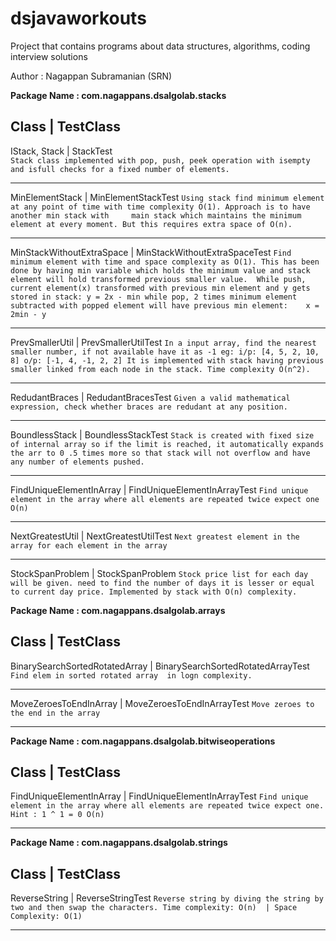 ﻿# dsjavaworkouts
Project that contains programs about data structures, algorithms, coding interview solutions

Author : Nagappan Subramanian (SRN)

**Package Name : com.nagappans.dsalgolab.stacks**

Class                           | TestClass     
---------------------------------------------------------------

IStack, Stack                   | StackTest     
`Stack class implemented with pop, push, peek operation with isempty and isfull checks for a fixed number of elements.`
    
---------------------------------------------------------------
MinElementStack                 | MinElementStackTest
`Using stack find minimum element at any point of time with time complexity O(1). Approach is to have another min stack with     main stack which maintains the minimum element at every moment. But this requires extra space of O(n).`

---------------------------------------------------------------
MinStackWithoutExtraSpace       | MinStackWithoutExtraSpaceTest
`Find minimum element with time and space complexity as O(1). This has been done by having min variable which holds
 the minimum value and stack element will hold transformed previous smaller value. 
 While push, current element(x) transformed with previous min element and y gets stored in stack: y = 2x - min while pop, 2 times minimum element subtracted with popped element will have previous min element:    x = 2min - y`

------------------------------------------------------------------
PrevSmallerUtil                 | PrevSmallerUtilTest
`In a input array, find the nearest smaller number, if not available have it as -1
 eg: i/p: [4, 5, 2, 10, 8]
     o/p: [-1, 4, -1, 2, 2]
 It is implemented with stack having previous smaller linked from each node in the stack. Time complexity O(n^2).`
 
------------------------------------------------------------------
RedudantBraces                  | RedudantBracesTest
    `Given a valid mathematical expression, check whether braces are redudant at any position.`

------------------------------------------------------------------
BoundlessStack                  | BoundlessStackTest
    `Stack is created with fixed size of internal array so if the limit is reached, it automatically expands the arr to 0
    .5 times more so that stack will not overflow and have any number of elements pushed.`
    
------------------------------------------------------------------
FindUniqueElementInArray        | FindUniqueElementInArrayTest
    `Find unique element in the array where all elements are repeated twice expect one
    O(n)`

------------------------------------------------------------------
NextGreatestUtil | NextGreatestUtilTest
    `Next greatest element in the array for each element in the array`

------------------------------------------------------------------
StockSpanProblem | StockSpanProblem
    `Stock price list for each day will be given. need to find the number of days it is lesser or equal to current day
    price. Implemented by stack with O(n) complexity.`


**Package Name : com.nagappans.dsalgolab.arrays**

Class                           | TestClass
---------------------------------------------------------------
BinarySearchSortedRotatedArray  | BinarySearchSortedRotatedArrayTest
    `Find elem in sorted rotated array  in logn complexity.`
    
------------------------------------------------------------------
MoveZeroesToEndInArray | MoveZeroesToEndInArrayTest
    `Move zeroes to the end in the array`
    
------------------------------------------------------------------

**Package Name : com.nagappans.dsalgolab.bitwiseoperations**

Class                           | TestClass
---------------------------------------------------------------
FindUniqueElementInArray        | FindUniqueElementInArrayTest
    `Find unique element in the array where all elements are repeated twice expect one.
    Hint : 1 ^ 1 = 0
    O(n)`
    
------------------------------------------------------------------

**Package Name : com.nagappans.dsalgolab.strings**

Class                           | TestClass
---------------------------------------------------------------
ReverseString        | ReverseStringTest
    `Reverse string by diving the string by two and then swap the characters.
    Time complexity: O(n)  | Space Complexity: O(1)`
    
------------------------------------------------------------------







